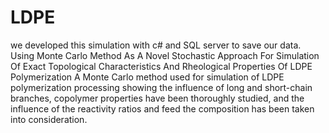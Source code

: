 # LDPE
we developed this simulation with c# and SQL server to save our data.
Using Monte Carlo Method As A Novel Stochastic
Approach For Simulation Of Exact Topological
Characteristics And Rheological Properties Of LDPE
Polymerization
A Monte Carlo method used for
simulation of LDPE polymerization processing
showing the influence of long and short-chain branches,
copolymer properties have been thoroughly studied,
and the influence of the reactivity ratios and feed
the composition has been taken into consideration.
